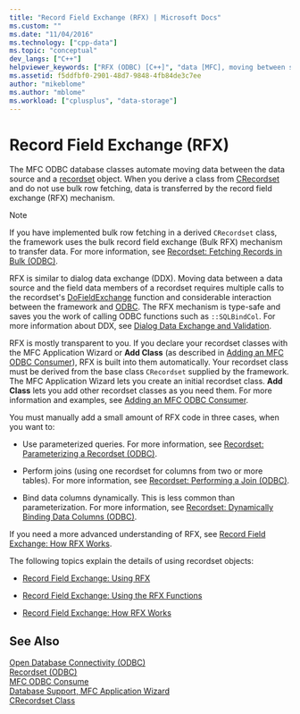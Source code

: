 ```yaml
---
title: "Record Field Exchange (RFX) | Microsoft Docs"
ms.custom: ""
ms.date: "11/04/2016"
ms.technology: ["cpp-data"]
ms.topic: "conceptual"
dev_langs: ["C++"]
helpviewer_keywords: ["RFX (ODBC) [C++]", "data [MFC], moving between sources and recordsets", "database classes [C++], RFX", "data [MFC]", "ODBC [C++], RFX"]
ms.assetid: f5ddfbf0-2901-48d7-9848-4fb84de3c7ee
author: "mikeblome"
ms.author: "mblome"
ms.workload: ["cplusplus", "data-storage"]
---
```

# Record Field Exchange (RFX)

The MFC ODBC database classes automate moving data between the data source and a [recordset](../../data/odbc/recordset-odbc.md) object. When you derive a class from [CRecordset](../../mfc/reference/crecordset-class.md) and do not use bulk row fetching, data is transferred by the record field exchange (RFX) mechanism.

> [!NOTE]
>  If you have implemented bulk row fetching in a derived `CRecordset` class, the framework uses the bulk record field exchange (Bulk RFX) mechanism to transfer data. For more information, see [Recordset: Fetching Records in Bulk (ODBC)](../../data/odbc/recordset-fetching-records-in-bulk-odbc.md).

RFX is similar to dialog data exchange (DDX). Moving data between a data source and the field data members of a recordset requires multiple calls to the recordset's [DoFieldExchange](../../mfc/reference/crecordset-class.md#dofieldexchange) function and considerable interaction between the framework and [ODBC](../../data/odbc/odbc-basics.md). The RFX mechanism is type-safe and saves you the work of calling ODBC functions such as `::SQLBindCol`. For more information about DDX, see [Dialog Data Exchange and Validation](../../mfc/dialog-data-exchange-and-validation.md).

RFX is mostly transparent to you. If you declare your recordset classes with the MFC Application Wizard or **Add Class** (as described in [Adding an MFC ODBC Consumer](../../mfc/reference/adding-an-mfc-odbc-consumer.md)), RFX is built into them automatically. Your recordset class must be derived from the base class `CRecordset` supplied by the framework. The MFC Application Wizard lets you create an initial recordset class. **Add Class** lets you add other recordset classes as you need them. For more information and examples, see [Adding an MFC ODBC Consumer](../../mfc/reference/adding-an-mfc-odbc-consumer.md).

You must manually add a small amount of RFX code in three cases, when you want to:

- Use parameterized queries. For more information, see [Recordset: Parameterizing a Recordset (ODBC)](../../data/odbc/recordset-parameterizing-a-recordset-odbc.md).

- Perform joins (using one recordset for columns from two or more tables). For more information, see [Recordset: Performing a Join (ODBC)](../../data/odbc/recordset-performing-a-join-odbc.md).

- Bind data columns dynamically. This is less common than parameterization. For more information, see [Recordset: Dynamically Binding Data Columns (ODBC)](../../data/odbc/recordset-dynamically-binding-data-columns-odbc.md).

If you need a more advanced understanding of RFX, see [Record Field Exchange: How RFX Works](../../data/odbc/record-field-exchange-how-rfx-works.md).

The following topics explain the details of using recordset objects:

- [Record Field Exchange: Using RFX](../../data/odbc/record-field-exchange-using-rfx.md)

- [Record Field Exchange: Using the RFX Functions](../../data/odbc/record-field-exchange-using-the-rfx-functions.md)

- [Record Field Exchange: How RFX Works](../../data/odbc/record-field-exchange-how-rfx-works.md)

## See Also

[Open Database Connectivity (ODBC)](../../data/odbc/open-database-connectivity-odbc.md)<br/>
[Recordset (ODBC)](../../data/odbc/recordset-odbc.md)<br/>
[MFC ODBC Consume](../../mfc/reference/adding-an-mfc-odbc-consumer.md)<br/>
[Database Support, MFC Application Wizard](../../mfc/reference/database-support-mfc-application-wizard.md)<br/>
[CRecordset Class](../../mfc/reference/crecordset-class.md)